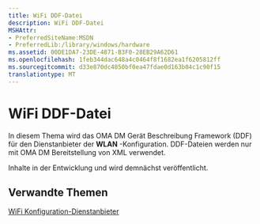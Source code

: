 ```yaml
---
title: WiFi DDF-Datei
description: WiFi DDF-Datei
MSHAttr:
- PreferredSiteName:MSDN
- PreferredLib:/library/windows/hardware
ms.assetid: 00DE1DA7-23DE-4871-B3F0-28EB29A62D61
ms.openlocfilehash: 1feb344dac648a4c0464f8f1682ea1f6205812ff
ms.sourcegitcommit: d33e870dc4850bf0ea47fdae0d163b04c1c90f15
translationtype: MT
---
```

# <a name="wifi-ddf-file"></a>WiFi DDF-Datei


In diesem Thema wird das OMA DM Gerät Beschreibung Framework (DDF) für den Dienstanbieter der **WLAN** -Konfiguration. DDF-Dateien werden nur mit OMA DM Bereitstellung von XML verwendet.

Inhalte in der Entwicklung und wird demnächst veröffentlicht.

## <a name="related-topics"></a>Verwandte Themen


[WiFi Konfiguration-Dienstanbieter](wifi-csp.md)

 

 






